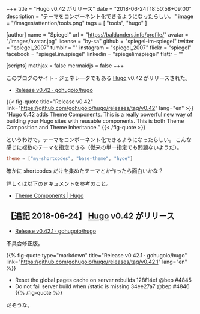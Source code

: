 +++
title = "Hugo v0.42 がリリース"
date = "2018-06-24T18:50:58+09:00"
description = "テーマをコンポーネント化できるようになったらしい。"
image = "/images/attention/tools.png"
tags  = [ "tools", "hugo" ]

[author]
  name      = "Spiegel"
  url       = "https://baldanders.info/profile/"
  avatar    = "/images/avatar.jpg"
  license   = "by-sa"
  github    = "spiegel-im-spiegel"
  twitter   = "spiegel_2007"
  tumblr    = ""
  instagram = "spiegel_2007"
  flickr    = "spiegel"
  facebook  = "spiegel.im.spiegel"
  linkedin  = "spiegelimspiegel"
  flattr    = ""

[scripts]
  mathjax = false
  mermaidjs = false
+++

このブログのサイト・ジェネレータでもある [Hugo] v0.42 がリリースされた。

- [Release v0.42 · gohugoio/hugo](https://github.com/gohugoio/hugo/releases/tag/v0.42)

{{< fig-quote title="Release v0.42" link="https://github.com/gohugoio/hugo/releases/tag/v0.42" lang="en" >}}
<q>Hugo 0.42 adds Theme Components. This is a really powerful new way of building your Hugo sites with reusable components. This is both Theme Composition and Theme Inheritance.</q>
{{< /fig-quote >}}

というわけで，テーマをコンポーネント化できるようになったらしい。
こんな感じに複数のテーマを指定できる（従来の単一指定でも問題ないようだ）。

```toml
theme = ["my-shortcodes", "base-theme", "hyde"]
```

確かに shortcodes だけを集めたテーマとか作ったら面白いかな？

詳しくは以下のドキュメントを参考のこと。

- [Theme Components | Hugo](https://gohugo.io/themes/theme-components/)

## 【追記 2018-06-24】 [Hugo] v0.42 がリリース

- [Release v0.42.1 · gohugoio/hugo](https://github.com/gohugoio/hugo/releases/tag/v0.42.1)

不具合修正版。

{{% fig-quote type="markdown" title="Release v0.42.1 · gohugoio/hugo" link="https://github.com/gohugoio/hugo/releases/tag/v0.42.1" lang="en" %}}
- Reset the global pages cache on server rebuilds 128f14ef @bep #4845
- Do not fail server build when /static is missing 34ee27a7 @bep #4846
{{% /fig-quote %}}

だそうな。

[Hugo]: https://gohugo.io/ "The world’s fastest framework for building websites | Hugo"
